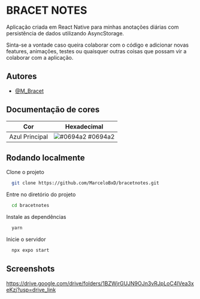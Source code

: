 # BRACET NOTES

Aplicação criada em React Native para minhas anotações diárias com persistência de dados utilizando AsyncStorage.

Sinta-se a vontade caso queira colaborar com o código e adicionar novas features, animações, testes ou quaisquer outras coisas que possam vir a colaborar com a aplicação.

## Autores

- [@M_Bracet](https://www.github.com/marceloBxD)

## Documentação de cores

| Cor            | Hexadecimal                                                      |
| -------------- | ---------------------------------------------------------------- |
| Azul Principal | ![#0694a2](https://via.placeholder.com/10/0694a2?text=+) #0694a2 |

## Rodando localmente

Clone o projeto

```bash
  git clone https://github.com/MarceloBxD/bracetnotes.git
```

Entre no diretório do projeto

```bash
  cd bracetnotes
```

Instale as dependências

```bash
  yarn
```

Inicie o servidor

```bash
  npx expo start
```

## Screenshots

https://drive.google.com/drive/folders/1BZWjrGUJN9OJn3vRJpLoC4IVea3xeKzj?usp=drive_link
